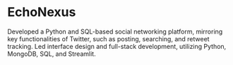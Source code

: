 # EchoNexus

Developed a Python and SQL-based social networking platform, mirroring key functionalities of Twitter, such as posting, searching, and retweet tracking. Led interface design and full-stack development, utilizing Python, MongoDB, SQL, and Streamlit.
